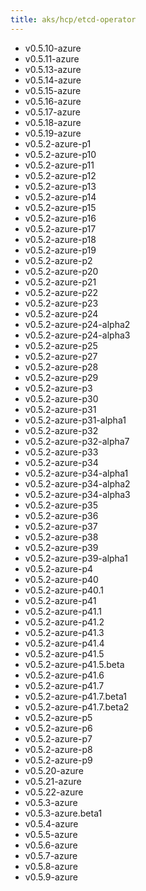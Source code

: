 ```yaml
---
title: aks/hcp/etcd-operator
---
```

- v0.5.10-azure
- v0.5.11-azure
- v0.5.13-azure
- v0.5.14-azure
- v0.5.15-azure
- v0.5.16-azure
- v0.5.17-azure
- v0.5.18-azure
- v0.5.19-azure
- v0.5.2-azure-p1
- v0.5.2-azure-p10
- v0.5.2-azure-p11
- v0.5.2-azure-p12
- v0.5.2-azure-p13
- v0.5.2-azure-p14
- v0.5.2-azure-p15
- v0.5.2-azure-p16
- v0.5.2-azure-p17
- v0.5.2-azure-p18
- v0.5.2-azure-p19
- v0.5.2-azure-p2
- v0.5.2-azure-p20
- v0.5.2-azure-p21
- v0.5.2-azure-p22
- v0.5.2-azure-p23
- v0.5.2-azure-p24
- v0.5.2-azure-p24-alpha2
- v0.5.2-azure-p24-alpha3
- v0.5.2-azure-p25
- v0.5.2-azure-p27
- v0.5.2-azure-p28
- v0.5.2-azure-p29
- v0.5.2-azure-p3
- v0.5.2-azure-p30
- v0.5.2-azure-p31
- v0.5.2-azure-p31-alpha1
- v0.5.2-azure-p32
- v0.5.2-azure-p32-alpha7
- v0.5.2-azure-p33
- v0.5.2-azure-p34
- v0.5.2-azure-p34-alpha1
- v0.5.2-azure-p34-alpha2
- v0.5.2-azure-p34-alpha3
- v0.5.2-azure-p35
- v0.5.2-azure-p36
- v0.5.2-azure-p37
- v0.5.2-azure-p38
- v0.5.2-azure-p39
- v0.5.2-azure-p39-alpha1
- v0.5.2-azure-p4
- v0.5.2-azure-p40
- v0.5.2-azure-p40.1
- v0.5.2-azure-p41
- v0.5.2-azure-p41.1
- v0.5.2-azure-p41.2
- v0.5.2-azure-p41.3
- v0.5.2-azure-p41.4
- v0.5.2-azure-p41.5
- v0.5.2-azure-p41.5.beta
- v0.5.2-azure-p41.6
- v0.5.2-azure-p41.7
- v0.5.2-azure-p41.7.beta1
- v0.5.2-azure-p41.7.beta2
- v0.5.2-azure-p5
- v0.5.2-azure-p6
- v0.5.2-azure-p7
- v0.5.2-azure-p8
- v0.5.2-azure-p9
- v0.5.20-azure
- v0.5.21-azure
- v0.5.22-azure
- v0.5.3-azure
- v0.5.3-azure.beta1
- v0.5.4-azure
- v0.5.5-azure
- v0.5.6-azure
- v0.5.7-azure
- v0.5.8-azure
- v0.5.9-azure
